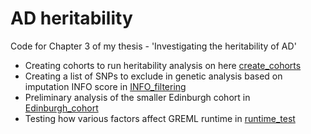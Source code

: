 # AD heritability

Code for Chapter 3 of my thesis - 'Investigating the heritability of AD'

- Creating cohorts to run heritability analysis on here [create_cohorts](create_cohorts)
- Creating a list of SNPs to exclude in genetic analysis based on imputation INFO score in [INFO_filtering](INFO_filtering)
- Preliminary analysis of the smaller Edinburgh cohort in [Edinburgh_cohort](Edinburgh_cohort)
- Testing how various factors affect GREML runtime in [runtime_test](runtime_test)
